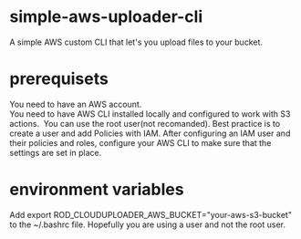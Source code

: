 # simple-aws-uploader-cli
A simple AWS custom CLI that let's you upload files to your bucket.
# prerequisets
You need to have an AWS account.<br>
You need to have AWS CLI installed locally and configured to work with S3 actions.&nbsp;
You can use the root user(not recomanded).
Best practice is to create a user and add Policies with IAM.
After configuring an IAM user and their policies and roles, configure your AWS CLI to make sure that the settings are set in place.
# environment variables
Add export ROD_CLOUDUPLOADER_AWS_BUCKET="your-aws-s3-bucket" to the ~/.bashrc file.
Hopefully you are using a user and not the root user.
